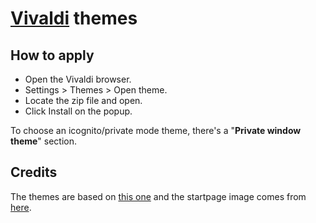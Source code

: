 # [Vivaldi](https://vivaldi.com) themes

## How to apply

-   Open the Vivaldi browser.
-   Settings > Themes > Open theme.
-   Locate the zip file and open.
-   Click Install on the popup.

To choose an icognito/private mode theme, there's a "**Private window theme**" section.

## Credits

The themes are based on [this one](https://themes.vivaldi.net/themes/PBylqe8lr5p) and the startpage image comes from [here](https://themes.vivaldi.net/themes/r6ElrGOGvRk).

